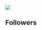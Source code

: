 ![](https://komarev.com/ghpvc/?username=shardwiz) 
## Followers
<!-- FOLLOWERS START -->
<!-- FOLLOWERS END -->                                  
